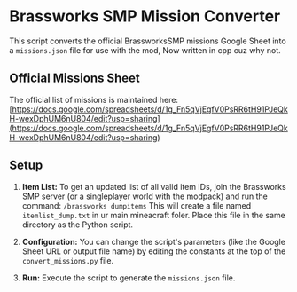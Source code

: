 # Brassworks SMP Mission Converter

This script converts the official BrassworksSMP missions Google Sheet into a `missions.json` file for use with the mod, Now written in cpp cuz why not.

## Official Missions Sheet

The official list of missions is maintained here:
[https://docs.google.com/spreadsheets/d/1g_Fn5qVjEgfV0PsRR6tH91PJeQkH-wexDphUM6nU804/edit?usp=sharing](https://docs.google.com/spreadsheets/d/1g_Fn5qVjEgfV0PsRR6tH91PJeQkH-wexDphUM6nU804/edit?usp=sharing)

## Setup

1.  **Item List:** To get an updated list of all valid item IDs, join the Brassworks SMP server (or a singleplayer world with the modpack) and run the command:
    `/brassworks dumpitems`
    This will create a file named `itemlist_dump.txt` in ur main mineacraft foler. Place this file in the same directory as the Python script.

2.  **Configuration:** You can change the script's parameters (like the Google Sheet URL or output file name) by editing the constants at the top of the `convert_missions.py` file.

3.  **Run:** Execute the script to generate the `missions.json` file.

